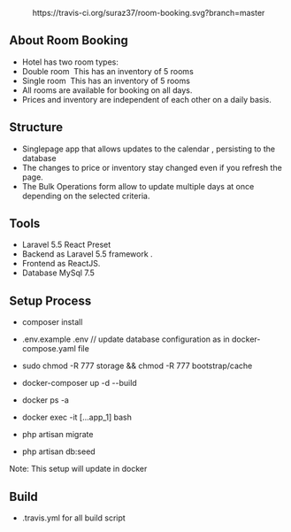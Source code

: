 <p align="center">
https://travis-ci.org/suraz37/room-booking.svg?branch=master
</p>

## About Room Booking

- Hotel has two room types:  
- Double room ­ This has an inventory of 5 rooms 
- Single room ­ This has an inventory of 5 rooms 
- All rooms are available for booking on all days. 
- Prices and inventory are independent of each other on a daily basis. 

## Structure

- Single­page app that allows updates to the​  calendar​ , persisting to the database 
- The changes to price or inventory stay changed even if you refresh the page. 
- The Bulk Operations form allow to update multiple days at once depending on the selected criteria. 

## Tools

- Laravel 5.5 React Preset
- Backend as Laravel 5.5 framework .
- Frontend as ReactJS.
- Database MySql 7.5

## Setup Process

- composer install
- .env.example .env  // update database configuration as in docker-compose.yaml file
- sudo chmod -R 777 storage && chmod -R 777 bootstrap/cache

- docker-composer up -d --build
- docker ps -a
- docker exec -it [...app_1] bash
- php artisan migrate
- php artisan db:seed

Note: This setup will update in docker

## Build

- .travis.yml for all build script
